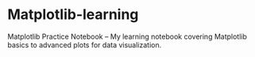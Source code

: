 # Matplotlib-learning
Matplotlib Practice Notebook – My learning notebook covering Matplotlib basics to advanced plots for data visualization.
